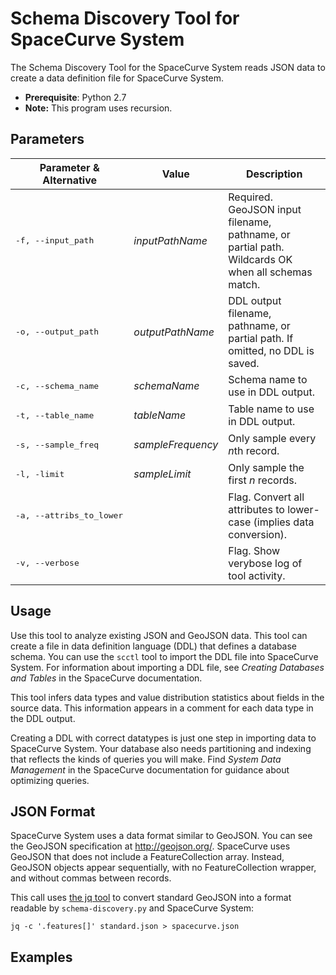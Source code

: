 Schema Discovery Tool for SpaceCurve System
===========================================

The Schema Discovery Tool for the SpaceCurve System reads JSON data
to create a data definition file for SpaceCurve System.

 - **Prerequisite**: Python 2.7
 - **Note:** This program uses recursion.

Parameters
----------

| Parameter & Alternative | Value | Description   |
| -------------  | -------- | -------- |
| <pre>-f, --input_path</pre>  | *inputPathName* | Required. GeoJSON input filename, pathname, or partial path. Wildcards OK when all schemas match.  |
| <pre>-o, --output_path</pre> | *outputPathName* | DDL output filename, pathname, or partial path. If omitted, no DDL is saved. |
| <pre>-c, --schema_name</pre> | *schemaName* | Schema name to use in DDL output. |
| <pre>-t, --table_name</pre>  | *tableName* | Table name to use in DDL output. |
| <pre>-s, --sample_freq</pre> | *sampleFrequency* | Only sample every *n*th record. |
| <pre>-l, -limit</pre>        | *sampleLimit* | Only sample the first *n* records. |
| <pre>-a, --attribs_to_lower</pre>  |  | Flag. Convert all attributes to lower-case (implies data conversion). |
| <pre>-v, --verbose</pre> | | Flag. Show verybose log of tool activity. |

Usage
-----

Use this tool to analyze existing JSON and GeoJSON data. This tool can create a file in data definition language (DDL) that defines a database schema. You can use the `scctl` tool to import the DDL file into SpaceCurve System. For information about importing a DDL file, see *Creating Databases and Tables* in the SpaceCurve documentation.

This tool infers data types and value distribution statistics about fields in the source data. This information appears in a comment for each data type in the DDL output.

Creating a DDL with correct datatypes is just one step in importing data to SpaceCurve System. Your database also needs partitioning and indexing that reflects the kinds of queries you will make. Find *System Data Management* in the SpaceCurve documentation for guidance about optimizing queries.

JSON Format
-----------

SpaceCurve System uses a data format similar to GeoJSON. You can see the GeoJSON specification at http://geojson.org/. SpaceCurve uses GeoJSON that does not include a FeatureCollection array. Instead, GeoJSON objects appear sequentially, with no FeatureCollection wrapper, and without commas between records. 

This call uses [the jq tool](http://stedolan.github.io/jq/) to convert standard GeoJSON into a format readable by `schema-discovery.py` and SpaceCurve System:

`jq -c '.features[]' standard.json > spacecurve.json`

Examples
--------
